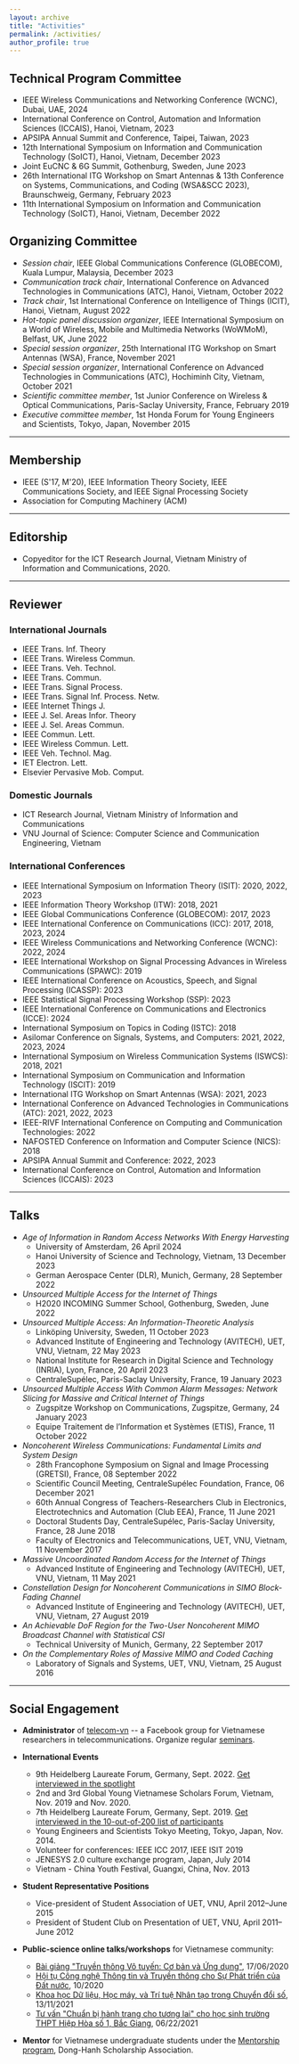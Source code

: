 ```yaml
---
layout: archive
title: "Activities"
permalink: /activities/
author_profile: true
---
```


## Technical Program Committee
* IEEE Wireless Communications and Networking Conference (WCNC), Dubai, UAE, 2024
* International Conference on Control, Automation and Information Sciences (ICCAIS), Hanoi, Vietnam, 2023
* APSIPA Annual Summit and Conference, Taipei, Taiwan, 2023
* 12th International Symposium on Information and Communication Technology (SoICT), Hanoi, Vietnam, December 2023
* Joint EuCNC & 6G Summit, Gothenburg, Sweden, June 2023
* 26th International ITG Workshop on Smart Antennas & 13th Conference on Systems, Communications, and Coding (WSA&SCC 2023), Braunschweig, Germany, February 2023
* 11th International Symposium on Information and Communication Technology (SoICT), Hanoi, Vietnam, December 2022

## Organizing Committee

* *Session chair*, IEEE Global Communications Conference (GLOBECOM), Kuala Lumpur, Malaysia, December 2023
* *Communication track chair*, International Conference on Advanced Technologies in Communications (ATC), Hanoi, Vietnam, October 2022
* *Track chair*, 1st International Conference on Intelligence of Things (ICIT), Hanoi, Vietnam, August 2022
* *Hot-topic panel discussion organizer*, IEEE International Symposium on a World of Wireless, Mobile and Multimedia Networks (WoWMoM), Belfast, UK, June 2022
* *Special session organizer*, 25th International ITG Workshop on Smart Antennas (WSA), France, November 2021
* *Special session organizer*, International Conference on Advanced Technologies in Communications (ATC), Hochiminh City, Vietnam, October 2021
* *Scientific committee member*, 1st Junior Conference on Wireless & Optical Communications, Paris-Saclay University, France, February 2019
* *Executive committee member*, 1st Honda Forum for Young Engineers and Scientists, Tokyo, Japan, November 2015

---
## Membership

* IEEE (S'17, M'20), IEEE Information Theory Society, IEEE Communications Society, and IEEE Signal Processing Society
* Association for Computing Machinery (ACM)

---
## Editorship

* Copyeditor for the ICT Research Journal, Vietnam Ministry of Information and Communications, 2020.

---
## Reviewer

### International Journals 

* IEEE Trans. Inf. Theory 
* IEEE Trans. Wireless Commun.
* IEEE Trans. Veh. Technol. 
* IEEE Trans. Commun. 
* IEEE Trans. Signal Process. 
* IEEE Trans. Signal Inf. Process. Netw. 
* IEEE Internet Things J. 
* IEEE J. Sel. Areas Infor. Theory 
* IEEE J. Sel. Areas Commun. 
* IEEE Commun. Lett. 
* IEEE Wireless Commun. Lett.
* IEEE Veh. Technol. Mag. 
* IET Electron. Lett. 
* Elsevier Pervasive Mob. Comput. 
 
### Domestic Journals

* ICT Research Journal, Vietnam Ministry of Information and Communications
* VNU Journal of Science: Computer Science and Communication Engineering, Vietnam

### International Conferences

* IEEE International Symposium on Information Theory (ISIT): 2020, 2022, 2023
* IEEE Information Theory Workshop (ITW): 2018, 2021
* IEEE Global Communications Conference (GLOBECOM): 2017, 2023
* IEEE International Conference on Communications (ICC): 2017, 2018, 2023, 2024
* IEEE Wireless Communications and Networking Conference (WCNC): 2022, 2024
* IEEE International Workshop on Signal Processing Advances in Wireless Communications (SPAWC): 2019
* IEEE International Conference on Acoustics, Speech, and Signal Processing (ICASSP): 2023
* IEEE Statistical Signal Processing Workshop (SSP): 2023
* IEEE International Conference on Communications and Electronics (ICCE): 2024
* International Symposium on Topics in Coding (ISTC): 2018
* Asilomar Conference on Signals, Systems, and Computers: 2021, 2022, 2023, 2024
* International Symposium on Wireless Communication Systems (ISWCS): 2018, 2021
* International Symposium on Communication and Information Technology (ISCIT): 2019
* International ITG Workshop on Smart Antennas (WSA): 2021, 2023
* International Conference on Advanced Technologies in Communications (ATC): 2021, 2022, 2023
* IEEE-RIVF International Conference on Computing and Communication Technologies: 2022
* NAFOSTED Conference on Information and Computer Science (NICS): 2018
* APSIPA Annual Summit and Conference: 2022, 2023
* International Conference on Control, Automation and Information Sciences (ICCAIS): 2023

---
## Talks

* _Age of Information in Random Access Networks With Energy Harvesting_
  * University of Amsterdam, 26 April 2024
  * Hanoi University of Science and Technology, Vietnam, 13 December 2023
  * German Aerospace Center (DLR), Munich, Germany, 28 September 2022
* _Unsourced Multiple Access for the Internet of Things_
  * H2020 INCOMING Summer School, Gothenburg, Sweden, June 2022
* _Unsourced Multiple Access: An Information-Theoretic Analysis_
  * Linköping University, Sweden, 11 October 2023
  * Advanced Institute of Engineering and Technology (AVITECH), UET, VNU, Vietnam, 22 May 2023
  * National Institute for Research in Digital Science and Technology (INRIA), Lyon, France, 20 April 2023
  * CentraleSupélec, Paris-Saclay University, France, 19 January 2023
* _Unsourced Multiple Access With Common Alarm Messages: Network Slicing for Massive and Critical Internet of Things_
  * Zugspitze Workshop on Communications, Zugspitze, Germany, 24 January 2023
  * Equipe Traitement de l’Information et Systèmes (ETIS), France, 11 October 2022
* _Noncoherent Wireless Communications: Fundamental Limits and System Design_
  * 28th Francophone Symposium on Signal and Image Processing (GRETSI), France, 08 September 2022
  * Scientific Council Meeting, CentraleSupélec Foundation, France, 06 December 2021
  * 60th Annual Congress of Teachers-Researchers Club in Electronics, Electrotechnics and Automation (Club EEA), France, 11 June 2021
  * Doctoral Students Day, CentraleSupélec, Paris-Saclay University, France, 28 June 2018
  * Faculty of Electronics and Telecommunications, UET, VNU, Vietnam, 11 November 2017
* _Massive Uncoordinated Random Access for the Internet of Things_ 
  * Advanced Institute of Engineering and Technology (AVITECH), UET, VNU, Vietnam, 11 May 2021
* _Constellation Design for Noncoherent Communications in SIMO Block-Fading Channel_
  * Advanced Institute of Engineering and Technology (AVITECH), UET, VNU, Vietnam, 27 August 2019
* _An Achievable DoF Region for the Two-User Noncoherent MIMO Broadcast Channel with Statistical CSI_
  * Technical University of Munich, Germany, 22 September 2017
* _On the Complementary Roles of Massive MIMO and Coded Caching_
  * Laboratory of Signals and Systems, UET, VNU, Vietnam, 25 August 2016

---
## Social Engagement
* **Administrator** of [telecom-vn](https://www.facebook.com/groups/telecomvn) -- a Facebook group for Vietnamese researchers in telecommunications. Organize regular [seminars](https://www.youtube.com/channel/UCNWic6CM7ZtdlUJQd2WlGYQ).

* **International Events**
    * 9th Heidelberg Laureate Forum, Germany, Sept. 2022. [Get interviewed in the spotlight](https://scilogs.spektrum.de/hlf/hlff-spotlight-9th-hlf-2/)
    * 2nd and 3rd Global Young Vietnamese Scholars Forum, Vietnam, Nov. 2019 and Nov. 2020. 
    * 7th Heidelberg Laureate Forum, Germany, Sept. 2019. [Get interviewed in the 10-out-of-200 list of participants](https://scilogs.spektrum.de/hlf/10-out-of-200-serving-the-people-khac-hoang-ngo-improves-our-telecommunication/)
    * Young Engineers and Scientists Tokyo Meeting, Tokyo, Japan, Nov. 2014.
    * Volunteer for conferences: IEEE ICC 2017, IEEE ISIT 2019
    * JENESYS 2.0 culture exchange program, Japan, July 2014
    * Vietnam - China Youth Festival, Guangxi, China, Nov. 2013

* **Student Representative Positions**
    * Vice-president of Student Association of UET, VNU, April 2012–June 2015
    * President of Student Club on Presentation of UET, VNU, April 2011–June 2012

* **Public-science online talks/workshops** for Vietnamese community:
    - [Bài giảng "Truyền thông Vô tuyến: Cơ bản và Ứng dụng"](https://khachoang1412.wordpress.com/2020/11/03/truyen-thong-vo-tuyen-co-ban-va-ung-dung/), 17/06/2020
    - [Hội tụ Công nghệ Thông tin và Truyền thông cho Sự Phát triển của Đất nước](https://khachoang1412.wordpress.com/2020/11/03/phat-trien-dat-nuoc-nho-hoi-tu-cong-nghe-thong-tin-va-truyen-thong/), 10/2020
    - [Khoa học Dữ liệu, Học máy, và Trí tuệ Nhân tạo trong Chuyển đổi số](https://trithuctrevietnam.vn/GlobalVYSA/hoi-thao-khoa-hoc-du-lieu-hoc-may-va-tri-tue-nhan-tao-trong-chuyen-doi-so/), 13/11/2021
    - [Tư vấn "Chuẩn bị hành trang cho tương lai" cho học sinh trường THPT Hiệp Hòa số 1, Bắc Giang](https://youtu.be/jst7yVAQPzA), 06/22/2021

* **Mentor** for Vietnamese undergraduate students under the [Mentorship program](https://donghanh.net/2022/01/dong-hanh-alumni-khoi-dong-chuong-trinh-mentorship-mua-1/), Dong-Hanh Scholarship Association.
